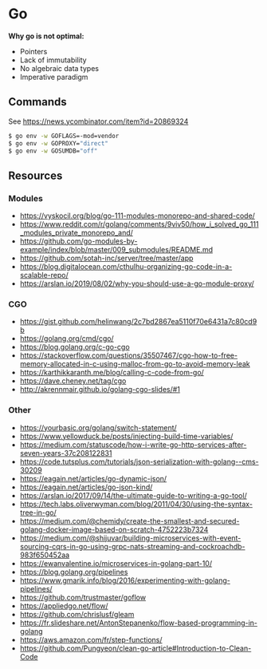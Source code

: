 # Go

**Why go is not optimal:**

* Pointers
* Lack of immutability
* No algebraic data types
* Imperative paradigm

## Commands

See https://news.ycombinator.com/item?id=20869324
```sh
$ go env -w GOFLAGS=-mod=vendor
$ go env -w GOPROXY="direct"
$ go env -w GOSUMDB="off"
```

## Resources

### Modules

* https://vyskocil.org/blog/go-111-modules-monorepo-and-shared-code/
* https://www.reddit.com/r/golang/comments/9viv50/how_i_solved_go_111_modules_private_monorepo_and/
* https://github.com/go-modules-by-example/index/blob/master/009_submodules/README.md
* https://github.com/sotah-inc/server/tree/master/app
* https://blog.digitalocean.com/cthulhu-organizing-go-code-in-a-scalable-repo/
* https://arslan.io/2019/08/02/why-you-should-use-a-go-module-proxy/

### CGO

* https://gist.github.com/helinwang/2c7bd2867ea5110f70e6431a7c80cd9b
* https://golang.org/cmd/cgo/
* https://blog.golang.org/c-go-cgo
* https://stackoverflow.com/questions/35507467/cgo-how-to-free-memory-allocated-in-c-using-malloc-from-go-to-avoid-memory-leak
* https://karthikkaranth.me/blog/calling-c-code-from-go/
* https://dave.cheney.net/tag/cgo
* http://akrennmair.github.io/golang-cgo-slides/#1

### Other

* https://yourbasic.org/golang/switch-statement/
* https://www.yellowduck.be/posts/injecting-build-time-variables/
* https://medium.com/statuscode/how-i-write-go-http-services-after-seven-years-37c208122831
* https://code.tutsplus.com/tutorials/json-serialization-with-golang--cms-30209
* https://eagain.net/articles/go-dynamic-json/
* https://eagain.net/articles/go-json-kind/
* https://arslan.io/2017/09/14/the-ultimate-guide-to-writing-a-go-tool/
* https://tech.labs.oliverwyman.com/blog/2011/04/30/using-the-syntax-tree-in-go/
* https://medium.com/@chemidy/create-the-smallest-and-secured-golang-docker-image-based-on-scratch-4752223b7324
* https://medium.com/@shijuvar/building-microservices-with-event-sourcing-cqrs-in-go-using-grpc-nats-streaming-and-cockroachdb-983f650452aa
* https://ewanvalentine.io/microservices-in-golang-part-10/
* https://blog.golang.org/pipelines
* https://www.gmarik.info/blog/2016/experimenting-with-golang-pipelines/
* https://github.com/trustmaster/goflow
* https://appliedgo.net/flow/
* https://github.com/chrislusf/gleam
* https://fr.slideshare.net/AntonStepanenko/flow-based-programming-in-golang
* https://aws.amazon.com/fr/step-functions/
* https://github.com/Pungyeon/clean-go-article#Introduction-to-Clean-Code
